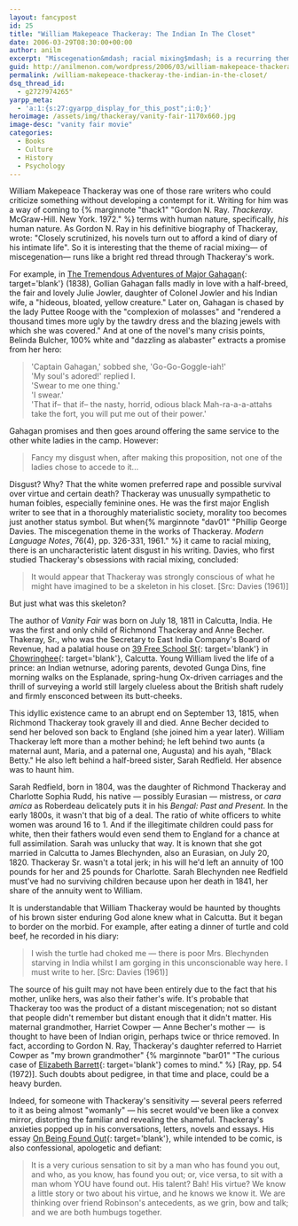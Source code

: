 ```yaml
---
layout: fancypost
id: 25
title: "William Makepeace Thackeray: The Indian In The Closet"
date: 2006-03-29T08:30:00+00:00
author: anilm
excerpt: "Miscegenation&mdash; racial mixing$mdash; is a recurring theme in Thackeray's works. Strangely enough, the most obvious explanation is also a plausible one."
guid: http://anilmenon.com/wordpress/2006/03/william-makepeace-thackeray-the-indian-in-the-closet.html
permalink: /william-makepeace-thackeray-the-indian-in-the-closet/
dsq_thread_id:
  - g2727974265"
yarpp_meta:
  - 'a:1:{s:27:gyarpp_display_for_this_post";i:0;}'
heroimage: /assets/img/thackeray/vanity-fair-1170x660.jpg
image-desc: "vanity fair movie"
categories:
  - Books
  - Culture
  - History
  - Psychology
---
```

William Makepeace Thackeray was one of those rare writers who could criticize something without developing a contempt for it. Writing for him was a way of coming to {% marginnote "thack1" "Gordon N. Ray. _Thackeray_. McGraw-Hill. New York. 1972." %} terms with human nature, specifically, _his_ human nature. As Gordon N. Ray in his definitive biography of Thackeray, wrote: "Closely scrutinized, his novels turn out to afford a kind of diary of his intimate life". So it is interesting that the theme of racial mixing&mdash; of miscegenation&mdash; runs like a bright red thread through Thackeray's work.

For example, in [The Tremendous Adventures of Major Gahagan](http://www.gutenberg.org/dirs/etext99/majgh10.txt){: target='blank'} (1838), Gollian Gahagan falls madly in love with a half-breed, the fair and lovely Julie Jowler, daughter of Colonel Jowler and his Indian wife, a "hideous, bloated, yellow creature." Later on, Gahagan is chased by the lady Puttee Rooge with the "complexion of molasses" and "rendered a thousand times more ugly by the tawdry dress and the blazing jewels with which she was covered." And at one of the novel's many crisis points, Belinda Bulcher, 100% white and "dazzling as alabaster" extracts a promise from her hero:

> 'Captain Gahagan,' sobbed she, 'Go-Go-Goggle-iah!'  
> 'My soul's adored!' replied I.  
> 'Swear to me one thing.'  
> 'I swear.'  
> 'That if&ndash; that if&ndash; the nasty, horrid, odious black Mah-ra-a-a-attahs take the fort, you will put me out of their power.'

Gahagan promises and then goes around offering the same service to the other white ladies in the camp. However:

> Fancy my disgust when, after making this proposition, not one of the ladies chose to accede to it...

Disgust? Why? That the white women preferred rape and possible survival over virtue and certain death? Thackeray was unusually sympathetic to human foibles, especially feminine ones. He was the first major English writer to see that in a thoroughly materialistic society, morality too becomes just another status symbol. But when{% marginnote "dav01" "Phillip George Davies. The miscegenation theme in the works of Thackeray. _Modern Language Notes_, 76(4), pp. 326-331, 1961." %} it came to racial mixing, there is an uncharacteristic latent disgust in his writing. Davies, who first studied Thackeray's obsessions with racial mixing, concluded:

> It would appear that Thackeray was strongly conscious of what he might have imagined to be a skeleton in his closet. [Src: Davies (1961)]
 
But just what was this skeleton?

The author of _Vanity Fair_ was born on July 18, 1811 in Calcutta, India. He was the first and only child of Richmond Thackeray and Anne Becher. Thakeray, Sr., who was the Secretary to East India Company's Board of Revenue, had a palatial house on [39 Free School St](http://en.wikipedia.org/wiki/Free_School_Street){: target='blank'} in [Chowringhee](http://www.victoriamemorial-cal.org/dancheringhee.html){: target='blank'}, Calcutta. Young William lived the life of a prince: an Indian wetnurse, adoring parents, devoted Gunga Dins, fine morning walks on the Esplanade, spring-hung Ox-driven carriages and the thrill of surveying a world still largely clueless about the British shaft rudely and firmly ensconced between its butt-cheeks.

This idyllic existence came to an abrupt end on September 13, 1815, when Richmond Thackeray took gravely ill and died. Anne Becher decided to send her beloved son back to England (she joined him a year later). William Thackeray left more than a mother behind; he left behind two aunts (a maternal aunt, Maria, and a paternal one, Augusta) and his ayah, "Black Betty." He also left behind a half-breed sister, Sarah Redfield. Her absence was to haunt him.

Sarah Redfield, born in 1804, was the daughter of Richmond Thackeray and Charlotte Sophia Rudd, his native &mdash; possibly Eurasian &mdash; mistress, or _cara amica_ as Roberdeau delicately puts it in his _Bengal: Past and Present_.  In the early 1800s, it wasn't that big of a deal. The ratio of white officers to white women was around 16 to 1. And if the illegitimate children could pass for white, then their fathers would even send them to England for a chance at full assimilation. Sarah was unlucky that way. It is known that she got married in Calcutta to James Blechynden, also an Eurasian, on July 20, 1820. Thackeray Sr. wasn't a total jerk; in his will he'd left an annuity of 100 pounds for her and 25 pounds for Charlotte. Sarah Blechynden nee Redfield must've had no surviving children because upon her death in 1841, her share of the annuity went to William.

It is understandable that William Thackeray would be haunted by thoughts of his brown sister enduring God alone knew what in Calcutta. But it began to border on the morbid. For example, after eating a dinner of turtle and cold beef, he recorded in his diary:

>I wish the turtle had choked me &mdash; there is poor Mrs. Blechynden starving in India whilst I am gorging in this unconscionable way here. I must write to her. [Src: Davies (1961)]

The source of his guilt may not have been entirely due to the fact that his mother, unlike hers, was also their father's wife. It's probable that Thackeray too was the product of a distant miscegenation; not so distant that people didn't remember but distant enough that it didn't matter. His maternal grandmother, Harriet Cowper &mdash; Anne Becher's mother &mdash;  is thought  to have been of Indian origin, perhaps twice or thrice removed. In fact, according to Gordon N. Ray, Thackeray's daughter referred to Harriet Cowper as "my brown grandmother" {% marginnote "bar01" "The curious case of [Elizabeth Barrett](https://www.oxforddnb.com/view/10.1093/ref:odnb/9780198614128.001.0001/odnb-9780198614128-e-3711){: target='blank'} comes to mind." %}  [Ray, pp. 54 (1972)]. Such doubts about pedigree, in that time and place, could be a heavy burden. 

Indeed, for someone with Thackeray's sensitivity &mdash; several peers referred to it as being almost "womanly" &mdash; his secret would've been like a convex mirror, distorting the familiar and revealing the shameful. Thackeray's anxieties popped up in his conversations, letters, novels and essays. His essay [On Being Found Out](http://www.online-literature.com/thackeray/1327/){: target='blank'}, while intended to be comic, is also confessional, apologetic and defiant:

>It is a very curious sensation to sit by a man who has found you out, and who, as you know, has found you out; or, vice versa, to sit with a man whom YOU have found out. His talent? Bah! His virtue? We know a little story or two about his virtue, and he knows we know it. We are thinking over friend Robinson's antecedents, as we grin, bow and talk; and we are both humbugs together.
